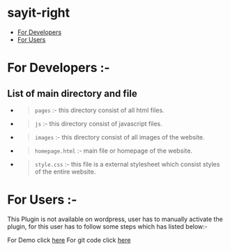 # sayit-right


* [ For Developers ](#for-developers)
* [ For Users ](#for-users)

# For Developers :-

## List of main directory and file

  * >`pages` :- this directory consist of all html files.
  * >`js` :- this directory consist of javascript files.
  * >`images` :- this directory consist of all images of the website.
  * >`homepage.html` :- main file or homepage of the website.
  * >`style.css` :- this file is a external stylesheet which consist styles of the entire website.

# For Users :-
	
This Plugin is not available on wordpress, user has to manually activate the plugin, for this user has to follow some steps which has listed below:-
 
For Demo click [here]( https://axm9538.uta.cloud/homepage.html )
For git code click [here]( https://github.com/arth36/sayit-right )